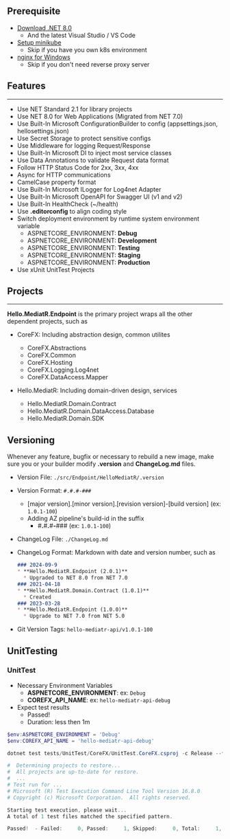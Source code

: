## Prerequisite
- [Download .NET 8.0](https://dotnet.microsoft.com/download/dotnet/8.0)
  - And the latest Visual Studio / VS Code
- [Setup minikube](https://minikube.sigs.k8s.io/docs/start/)
  - Skip if you have you own k8s environment
- [nginx for Windows](https://nginx.org/en/docs/windows.html)
  - Skip if you don't need reverse proxy server

## Features
---
- Use NET Standard 2.1 for library projects
- Use NET 8.0 for Web Applications (Migrated from NET 7.0)
- Use Built-In Microsoft ConfigurationBuilder to config (appsettings.json, hellosettings.json)
- Use Secret Storage to protect sensitive configs
- Use Middleware for logging Request/Response
- Use Built-In Microsoft DI to inject most service classes
- Use Data Annotations to validate Request data format
- Follow HTTP Status Code for 2xx, 3xx, 4xx
- Async for HTTP communications
- CamelCase property format
- Use Built-In Microsoft ILogger for Log4net Adapter
- Use Built-In Microsoft OpenAPI for Swagger UI (v1 and v2)
- Use Built-In HealthCheck (~/health)
- Use **.editorconfig** to align coding style
- Switch deployment environment by runtime system environment variable
  - ASPNETCORE_ENVIRONMENT: **Debug**
  - ASPNETCORE_ENVIRONMENT: **Development**
  - ASPNETCORE_ENVIRONMENT: **Testing**
  - ASPNETCORE_ENVIRONMENT: **Staging**
  - ASPNETCORE_ENVIRONMENT: **Production**
- Use xUnit UnitTest Projects


## Projects
---
**Hello.MediatR.Endpoint** is the primary project wraps all the other dependent projects, such as
- CoreFX: Including abstraction design, common utilites
  - CoreFX.Abstractions
  - CoreFX.Common
  - CoreFX.Hosting
  - CoreFX.Logging.Log4net
  - CoreFX.DataAccess.Mapper

- Hello.MediatR: Including domain-driven design, services
  - Hello.MediatR.Domain.Contract
  - Hello.MediatR.Domain.DataAccess.Database
  - Hello.MediatR.Domain.SDK

## Versioning
Whenever any feature, bugfix or necessary to rebuild a new image, make sure you or your builder modify **.version** and **ChangeLog.md** files.
- Version File: `./src/Endpoint/HelloMediatR/.version`
- Version Format: `#.#.#-###`
  - [major version].[minor version].[revision version]-[build version]  (ex: `1.0.1-100`)
  - Adding AZ pipeline's build-id in the suffix
    - #**.**#**.**#**-**###  (ex: `1.0.1-100`)

- ChangeLog File: `./ChangeLog.md`
- ChangeLog Format: Markdown with date and version number, such as
  ```markdown
  ### 2024-09-9
  * **Hello.MediatR.Endpoint (2.0.1)**
    * Upgraded to NET 8.0 from NET 7.0
  ### 2021-04-18
  * **Hello.MediatR.Domain.Contract (1.0.1)**
    * Created
  ### 2023-03-28
  * **Hello.MediatR.Endpoint (1.0.0)**
    * Upgrade to NET 7.0 from NET 5.0
  ```

- Git Version Tags: `hello-mediatr-api/v1.0.1-100`


## UnitTesting

### UnitTest

- Necessary Environment Variables
  - **ASPNETCORE_ENVIRONMENT**: ex: `Debug`
  - **COREFX_API_NAME**: ex: `hello-mediatr-api-debug`
- Expect test results
  - Passed!
  - Duration: less then 1m

```powershell
$env:ASPNETCORE_ENVIRONMENT = 'Debug'
$env:COREFX_API_NAME = 'hello-mediatr-api-debug'

dotnet test tests/UnitTest/CoreFX/UnitTest.CoreFX.csproj -c Release --filter FullyQualifiedName=UnitTest.CoreFX.Mapper_Test.TypeCovert_Test

#  Determining projects to restore...
#  All projects are up-to-date for restore.
#  ...
# Test run for ...
# Microsoft (R) Test Execution Command Line Tool Version 16.8.0
# Copyright (c) Microsoft Corporation.  All rights reserved.

Starting test execution, please wait...
A total of 1 test files matched the specified pattern.

Passed!  - Failed:     0, Passed:     1, Skipped:     0, Total:     1, Duration: 40 s - UnitTest.CoreFX.dll (net6.0)
```
